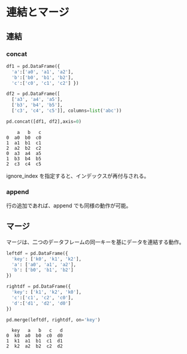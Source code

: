 # 連結とマージ
## 連結
### concat

``` Python
df1 = pd.DataFrame({
  'a':['a0', 'a1', 'a2'],
  'b':['b0', 'b1', 'b2'],
  'c':['c0', 'c1', 'c2'] })                                                                           

df2 = pd.DataFrame([
  ['a3', 'a4', 'a5'],
  ['b3', 'b4', 'b5'],
  ['c3', 'c4', 'c5']], columns=list('abc'))                                                         

pd.concat([df1, df2],axis=0)                                         
```

```
    a   b   c
0  a0  b0  c0
1  a1  b1  c1
2  a2  b2  c2
0  a3  a4  a5
1  b3  b4  b5
2  c3  c4  c5
```

ignore_index を指定すると、インデックスが再付与される。

### append
行の追加であれば、append でも同様の動作が可能。


## マージ
マージは、二つのデータフレームの同一キーを基にデータを連結する動作。


``` Python
leftdf = pd.DataFrame({
  'key': ['k0', 'k1', 'k2'],
  'a': ['a0', 'a1', 'a2'],
  'b': ['b0', 'b1', 'b2']
})      

rightdf = pd.DataFrame({
  'key': ['k1', 'k2', 'k0'],
  'c':['c1', 'c2', 'c0'],
  'd':['d1', 'd2', 'd0']
})

pd.merge(leftdf, rightdf, on='key')      
```

```
  key   a   b   c   d
0  k0  a0  b0  c0  d0
1  k1  a1  b1  c1  d1
2  k2  a2  b2  c2  d2
```
